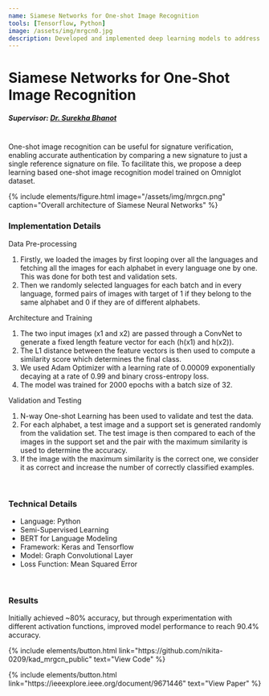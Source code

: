 ```yaml
---
name: Siamese Networks for One-shot Image Recognition
tools: [Tensorflow, Python]
image: /assets/img/mrgcn0.jpg
description: Developed and implemented deep learning models to address the one-shot image recognition problem using the omniglot dataset.
---
```

# Siamese Networks for One-Shot Image Recognition
##### Supervisor: <a href = "https://universe.bits-pilani.ac.in/pilani/surekha/Profile"> Dr. Surekha Bhanot</a>

<br>
One-shot image recognition can be useful for signature verification, enabling accurate authentication by comparing a new signature to just a single reference signature on file. To facilitate this, we propose a deep learning based
one-shot image recognition model trained on Omniglot dataset.

{% include elements/figure.html image="/assets/img/mrgcn.png" caption="Overall architecture of Siamese Neural Networks" %}

### Implementation Details

Data Pre-processing
  1. Firstly, we loaded the images by first looping over all the languages and fetching all the images for each alphabet in every language one by one. This was done for both test and validation sets.
  2. Then we randomly selected languages for each batch and in every language, formed pairs of images with target of 1 if they belong to the same alphabet and 0 if they are of different alphabets.

Architecture and Training
  1. The two input images (x1 and x2) are passed through a ConvNet to generate a fixed length feature vector for each (h(x1) and h(x2)).
  2. The L1 distance between the feature vectors is then used to compute a similarity score which  determines the final class. 
  3. We used Adam Optimizer with a learning rate of 0.00009 exponentially decaying at a rate of 0.99 and binary cross-entropy loss. 
  4. The model was trained for 2000 epochs with a batch size of 32.

Validation and Testing
  1. N-way One-shot Learning has been used to validate and test the data. 
  2. For each alphabet, a test image and a support set is generated randomly from the validation set. The test image is then compared to each of the images in the  support set and the pair with the maximum similarity is used to determine the accuracy. 
  3. If the image with the maximum similarity is the correct one, we consider it as correct and increase the number of correctly classified examples. 

<br>

### Technical Details
<ul>
<li>Language: Python</li>
<li>Semi-Supervised Learning </li>
<li>BERT for Language Modeling</li>
<li>Framework: Keras and Tensorflow</li>
<li>Model: Graph Convolutional Layer</li>
<li>Loss Function: Mean Squared Error</li>
</ul>

<br>

### Results
Initially achieved ~80% accuracy, but through experimentation with different activation functions, improved model performance to reach 90.4% accuracy.


<p class="text-center">
{% include elements/button.html link="https://github.com/nikita-0209/kad_mrgcn_public" text="View Code" %}
</p>

<p class="text-center">
{% include elements/button.html link="https://ieeexplore.ieee.org/document/9671446" text="View Paper" %}
</p>
